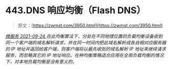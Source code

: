 <!--yml
category: 未分类
date: 0001-01-01 00:00:00
--->

# 443.DNS 响应均衡（Flash DNS）

> 原文：[https://zwmst.com/3950.html](https://zwmst.com/3950.html)

   [ *微服务* ](https://zwmst.com/%e5%be%ae%e6%9c%8d%e5%8a%a1)*[ <time datetime="2021-09-24T18:25:29+08:00"> 2021-09-24 </time> ](https://zwmst.com/3950.html)  在此均衡算法下，分处在不同地理位置的负载均衡设备收到同一个客户端的域名解析请求，并在同一时间内把此域名解析成各自相对应服务器的 IP 地址并返回给客户端，则客户端将以最先收到的域名解析 IP 地址来继续请求服务，而忽略其它的 IP 地址响应。在种均衡策略适合应用在全局负载均衡的情况下，对本地负载均衡是没有意义的。*